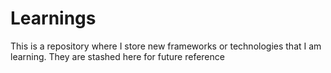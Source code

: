 # Learnings
This is a repository where I store new frameworks or technologies that I am learning. They are stashed here for future reference